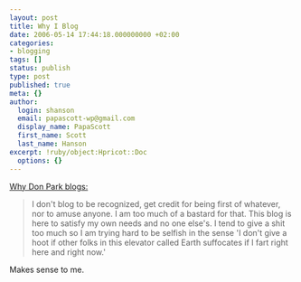 ```yaml
---
layout: post
title: Why I Blog
date: 2006-05-14 17:44:18.000000000 +02:00
categories:
- blogging
tags: []
status: publish
type: post
published: true
meta: {}
author:
  login: shanson
  email: papascott-wp@gmail.com
  display_name: PapaScott
  first_name: Scott
  last_name: Hanson
excerpt: !ruby/object:Hpricot::Doc
  options: {}
---
```

<p><a href="http://www.docuverse.com/blog/donpark/EntryViewPage.aspx?guid=a3e5a1ba-b79c-4cd1-8c39-64d9270e8b56" title="Don Park's Daily Habit - Why">Why Don Park blogs:</a></p>
<blockquote><p>I don't blog to be recognized, get credit for being first of whatever, nor to amuse anyone. I am too much of a bastard for that. This blog is here to satisfy my own needs and no one else's. I tend to give a shit too much so I am trying hard to be selfish in the sense 'I don't give a hoot if other folks in this elevator called Earth suffocates if I fart right here and right now.'</p></blockquote>
<p>Makes sense to me.</p>

